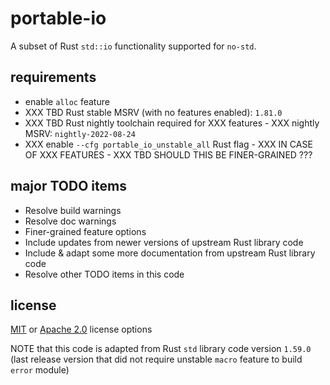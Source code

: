 # portable-io

A subset of Rust `std::io` functionality supported for `no-std`.

## requirements

- enable `alloc` feature
- XXX TBD Rust stable MSRV (with no features enabled): `1.81.0`
- XXX TBD Rust nightly toolchain required for XXX features - XXX nightly MSRV: `nightly-2022-08-24`
- XXX enable `--cfg portable_io_unstable_all` Rust flag - XXX IN CASE OF XXX FEATURES - XXX TBD SHOULD THIS BE FINER-GRAINED ???

## major TODO items

- Resolve build warnings
- Resolve doc warnings
- Finer-grained feature options
- Include updates from newer versions of upstream Rust library code
- Include & adapt some more documentation from upstream Rust library code
- Resolve other TODO items in this code

## license

[MIT](./LICENSE-MIT) or [Apache 2.0](./LICENSE-APACHE) license options

NOTE that this code is adapted from Rust `std` library code version `1.59.0`
(last release version that did not require unstable `macro` feature to build `error` module)
